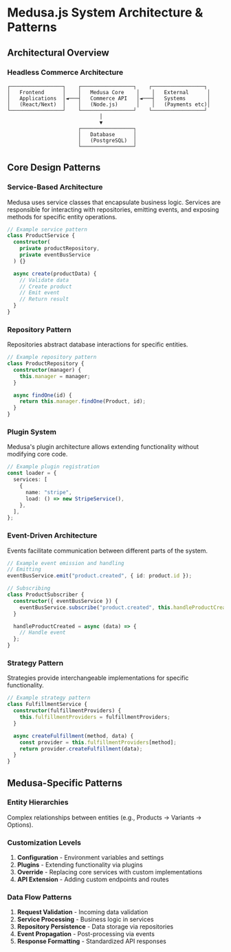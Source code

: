 # Medusa.js System Architecture & Patterns

## Architectural Overview

### Headless Commerce Architecture
```
┌─────────────────┐    ┌─────────────────┐    ┌─────────────────┐
│   Frontend      │    │   Medusa Core    │    │   External      │
│   Applications  │◄───┤   Commerce API   │◄───┤   Systems       │
│   (React/Next)  │    │   (Node.js)      │    │   (Payments etc)│
└─────────────────┘    └─────────────────┘    └─────────────────┘
                              │
                              ▼
                       ┌─────────────────┐
                       │   Database      │
                       │   (PostgreSQL)  │
                       └─────────────────┘
```

## Core Design Patterns

### Service-Based Architecture
Medusa uses service classes that encapsulate business logic. Services are responsible for interacting with repositories, emitting events, and exposing methods for specific entity operations.

```typescript
// Example service pattern
class ProductService {
  constructor(
    private productRepository,
    private eventBusService
  ) {}

  async create(productData) {
    // Validate data
    // Create product
    // Emit event
    // Return result
  }
}
```

### Repository Pattern
Repositories abstract database interactions for specific entities.

```typescript
// Example repository pattern
class ProductRepository {
  constructor(manager) {
    this.manager = manager;
  }

  async findOne(id) {
    return this.manager.findOne(Product, id);
  }
}
```

### Plugin System
Medusa's plugin architecture allows extending functionality without modifying core code.

```typescript
// Example plugin registration
const loader = {
  services: [
    {
      name: "stripe",
      load: () => new StripeService(),
    },
  ],
};
```

### Event-Driven Architecture
Events facilitate communication between different parts of the system.

```typescript
// Example event emission and handling
// Emitting
eventBusService.emit("product.created", { id: product.id });

// Subscribing
class ProductSubscriber {
  constructor({ eventBusService }) {
    eventBusService.subscribe("product.created", this.handleProductCreated);
  }

  handleProductCreated = async (data) => {
    // Handle event
  };
}
```

### Strategy Pattern
Strategies provide interchangeable implementations for specific functionality.

```typescript
// Example strategy pattern
class FulfillmentService {
  constructor(fulfillmentProviders) {
    this.fulfillmentProviders = fulfillmentProviders;
  }

  async createFulfillment(method, data) {
    const provider = this.fulfillmentProviders[method];
    return provider.createFulfillment(data);
  }
}
```

## Medusa-Specific Patterns

### Entity Hierarchies
Complex relationships between entities (e.g., Products → Variants → Options).

### Customization Levels
1. **Configuration** - Environment variables and settings
2. **Plugins** - Extending functionality via plugins
3. **Override** - Replacing core services with custom implementations
4. **API Extension** - Adding custom endpoints and routes

### Data Flow Patterns
1. **Request Validation** - Incoming data validation
2. **Service Processing** - Business logic in services
3. **Repository Persistence** - Data storage via repositories
4. **Event Propagation** - Post-processing via events
5. **Response Formatting** - Standardized API responses 